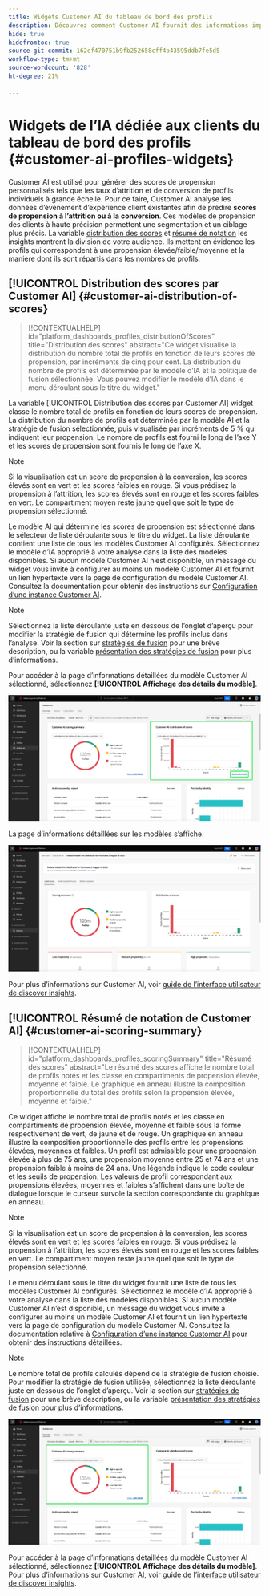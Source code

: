 ```yaml
---
title: Widgets Customer AI du tableau de bord des profils
description: Découvrez comment Customer AI fournit des informations importantes sur l’attrition ou la propension des données de profil client en temps réel de votre entreprise.
hide: true
hidefromtoc: true
source-git-commit: 162ef470751b9fb252658cff4b43595ddb7fe5d5
workflow-type: tm+mt
source-wordcount: '828'
ht-degree: 21%

---
```


# Widgets de l’IA dédiée aux clients du tableau de bord des profils {#customer-ai-profiles-widgets}

Customer AI est utilisé pour générer des scores de propension personnalisés tels que les taux d’attrition et de conversion de profils individuels à grande échelle. Pour ce faire, Customer AI analyse les données d’événement d’expérience client existantes afin de prédire **scores de propension à l’attrition ou à la conversion**. Ces modèles de propension des clients à haute précision permettent une segmentation et un ciblage plus précis. La variable [distribution des scores](#customer-ai-distribution-of-scores) et [résumé de notation](#customer-ai-scoring-summary) les insights montrent la division de votre audience. Ils mettent en évidence les profils qui correspondent à une propension élevée/faible/moyenne et la manière dont ils sont répartis dans les nombres de profils.

<!-- 
The links when required:
* [[!UICONTROL Customer AI scoring summary]](#customer-ai-scoring-summary)
* [[!UICONTROL Customer AI distribution of scores]](#customer-ai-distribution-of-scores) 
-->

## [!UICONTROL Distribution des scores par Customer AI] {#customer-ai-distribution-of-scores}

>[!CONTEXTUALHELP]
>id="platform_dashboards_profiles_distributionOfScores"
>title="Distribution des scores"
>abstract="Ce widget visualise la distribution du nombre total de profils en fonction de leurs scores de propension, par incréments de cinq pour cent. La distribution du nombre de profils est déterminée par le modèle d’IA et la politique de fusion sélectionnée. Vous pouvez modifier le modèle d’IA dans le menu déroulant sous le titre du widget."

La variable [!UICONTROL Distribution des scores par Customer AI] widget classe le nombre total de profils en fonction de leurs scores de propension. La distribution du nombre de profils est déterminée par le modèle AI et la stratégie de fusion sélectionnée, puis visualisée par incréments de 5 % qui indiquent leur propension. Le nombre de profils est fourni le long de l’axe Y et les scores de propension sont fournis le long de l’axe X.

>[!NOTE]
>
>Si la visualisation est un score de propension à la conversion, les scores élevés sont en vert et les scores faibles en rouge. Si vous prédisez la propension à l’attrition, les scores élevés sont en rouge et les scores faibles en vert. Le compartiment moyen reste jaune quel que soit le type de propension sélectionné.

Le modèle AI qui détermine les scores de propension est sélectionné dans le sélecteur de liste déroulante sous le titre du widget. La liste déroulante contient une liste de tous les modèles Customer AI configurés. Sélectionnez le modèle d’IA approprié à votre analyse dans la liste des modèles disponibles. Si aucun modèle Customer AI n’est disponible, un message du widget vous invite à configurer au moins un modèle Customer AI et fournit un lien hypertexte vers la page de configuration du modèle Customer AI. Consultez la documentation pour obtenir des instructions sur [Configuration d’une instance Customer AI](../../intelligent-services/customer-ai/user-guide/configure.md).

>[!NOTE]
>
>Sélectionnez la liste déroulante juste en dessous de l’onglet d’aperçu pour modifier la stratégie de fusion qui détermine les profils inclus dans l’analyse. Voir la section sur [stratégies de fusion](#merge-policies) pour une brève description, ou la variable [présentation des stratégies de fusion](../../profile/merge-policies/overview.md) pour plus d’informations.

Pour accéder à la page d’informations détaillées du modèle Customer AI sélectionné, sélectionnez **[!UICONTROL Affichage des détails du modèle]**.

![Le tableau de bord Audiences Experience Platform avec la variable [!UICONTROL Distribution des scores par Customer AI] widget [!UICONTROL Affichage des détails du modèle] surlignée.](../images/segments/customer-ai-distribution-of-scores.png)

La page d’informations détaillées sur les modèles s’affiche.

![Page d’informations de Customer AI.](../images/profiles/customer-ai-insights-page.png)

Pour plus d’informations sur Customer AI, voir [guide de l’interface utilisateur de discover insights](../../intelligent-services/customer-ai/user-guide/discover-insights.md).

## [!UICONTROL Résumé de notation de Customer AI] {#customer-ai-scoring-summary}

>[!CONTEXTUALHELP]
>id="platform_dashboards_profiles_scoringSummary"
>title="Résumé des scores"
>abstract="Le résumé des scores affiche le nombre total de profils notés et les classe en compartiments de propension élevée, moyenne et faible. Le graphique en anneau illustre la composition proportionnelle du total des profils selon la propension élevée, moyenne et faible."

Ce widget affiche le nombre total de profils notés et les classe en compartiments de propension élevée, moyenne et faible sous la forme respectivement de vert, de jaune et de rouge. Un graphique en anneau illustre la composition proportionnelle des profils entre les propensions élevées, moyennes et faibles. Un profil est admissible pour une propension élevée à plus de 75 ans, une propension moyenne entre 25 et 74 ans et une propension faible à moins de 24 ans. Une légende indique le code couleur et les seuils de propension. Les valeurs de profil correspondant aux propensions élevées, moyennes et faibles s’affichent dans une boîte de dialogue lorsque le curseur survole la section correspondante du graphique en anneau.

>[!NOTE]
>
>Si la visualisation est un score de propension à la conversion, les scores élevés sont en vert et les scores faibles en rouge. Si vous prédisez la propension à l’attrition, les scores élevés sont en rouge et les scores faibles en vert. Le compartiment moyen reste jaune quel que soit le type de propension sélectionné.

Le menu déroulant sous le titre du widget fournit une liste de tous les modèles Customer AI configurés. Sélectionnez le modèle d’IA approprié à votre analyse dans la liste des modèles disponibles. Si aucun modèle Customer AI n’est disponible, un message du widget vous invite à configurer au moins un modèle Customer AI et fournit un lien hypertexte vers la page de configuration du modèle Customer AI. Consultez la documentation relative à [Configuration d’une instance Customer AI](../../intelligent-services/customer-ai/user-guide/configure.md) pour obtenir des instructions détaillées.

>[!NOTE]
>
>Le nombre total de profils calculés dépend de la stratégie de fusion choisie. Pour modifier la stratégie de fusion utilisée, sélectionnez la liste déroulante juste en dessous de l’onglet d’aperçu. Voir la section sur [stratégies de fusion](#merge-policies) pour une brève description, ou la variable [présentation des stratégies de fusion](../../profile/merge-policies/overview.md) pour plus d’informations.

![Le tableau de bord Audiences Experience Platform avec le widget de résumé de notation de Customer AI mis en surbrillance.](../images/segments/customer-ai-scoring-summary.png)

Pour accéder à la page d’informations détaillées du modèle Customer AI sélectionné, sélectionnez **[!UICONTROL Affichage des détails du modèle]**. Pour plus d’informations sur Customer AI, voir [guide de l’interface utilisateur de discover insights](../../intelligent-services/customer-ai/user-guide/discover-insights.md).